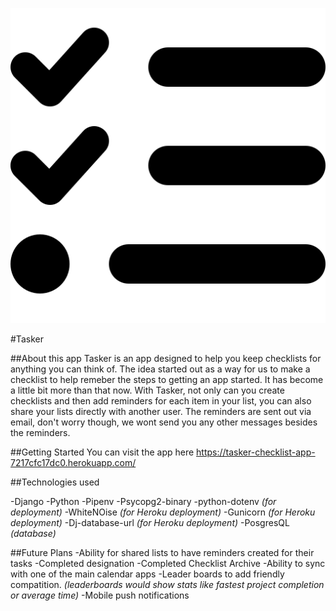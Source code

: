 ![Tasker Logo](/tasker_main_app/static/images/favicon.png)

#Tasker


##About this app
Tasker is an app designed to help you keep checklists for anything you can think of. The idea started out as a way for us to make a checklist to help remeber the steps to getting an app started. It has become a little bit more than that now. With Tasker, not only can you create checklists and then add reminders for each item in your list, you can also share your lists directly with another user. The reminders are sent out via email, don't worry though, we wont send you any other messages besides the reminders. 

##Getting Started
You can visit the app here https://tasker-checklist-app-7217cfc17dc0.herokuapp.com/


##Technologies used

-Django
-Python
-Pipenv
-Psycopg2-binary
-python-dotenv *(for deployment)*
-WhiteNOise *(for Heroku deployment)*
-Gunicorn *(for Heroku deployment)*
-Dj-database-url *(for Heroku deployment)*
-PosgresQL *(database)*


##Future Plans
-Ability for shared lists to have reminders created for their tasks
-Completed designation
-Completed Checklist Archive
-Ability to sync with one of the main calendar apps
-Leader boards to add friendly compatition. *(leaderboards would show stats like fastest project completion or average time)*
-Mobile push notifications 